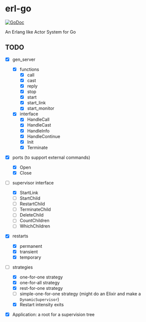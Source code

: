 # erl-go
[![GoDoc](https://img.shields.io/badge/godoc-reference-blue.svg)](https://pkg.go.dev/github.com/uberbrodt/erl-go)


An Erlang like Actor System for Go

## TODO

- [x] gen_server
  - [x] functions
    - [x] call
    - [x] cast
    - [x] reply
    - [x] stop
    - [x] start
    - [x] start_link
    - [x] start_monitor
  - [x] interface
    - [x] HandleCall
    - [x] HandleCast
    - [x] HandleInfo
    - [x] HandleContinue
    - [x] Init
    - [x] Terminate
- [x] ports (to support external commands)
  - [x] Open
  - [x] Close
- [ ] supervisor interface

  - [x] StartLink
  - [ ] StartChild
  - [ ] RestartChild
  - [ ] TerminateChild
  - [ ] DeleteChild
  - [ ] CountChildren
  - [ ] WhichChildren

- [x] restarts

  - [x] permanent
  - [x] transient
  - [x] temporary

- [ ] strategies
  - [x] one-for-one strategy
  - [x] one-for-all strategy
  - [x] rest-for-one strategy
  - [ ] simple-one-for-one strategy (might do an Elixir and make a
        `DynamicSupervisor`)
  - [x] Restart intensity exits
- [x] Application: a root for a supervision tree
